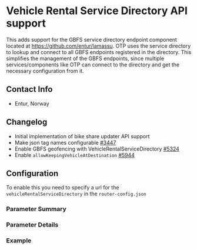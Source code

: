 # Vehicle Rental Service Directory API support

This adds support for the GBFS service directory endpoint component located at 
https://github.com/entur/lamassu. OTP uses the service directory to lookup and connect to all GBFS
endpoints registered in the directory. This simplifies the management of the GBFS endpoints, since
multiple services/components like OTP can connect to the directory and get the necessary
configuration from it.


## Contact Info

- Entur, Norway


## Changelog

- Initial implementation of bike share updater API support
- Make json tag names configurable [#3447](https://github.com/opentripplanner/OpenTripPlanner/pull/3447)
- Enable GBFS geofencing with VehicleRentalServiceDirectory [#5324](https://github.com/opentripplanner/OpenTripPlanner/pull/5324)
- Enable `allowKeepingVehicleAtDestination` [#5944](https://github.com/opentripplanner/OpenTripPlanner/pull/5944)


## Configuration

To enable this you need to specify a url for the `vehicleRentalServiceDirectory` in
the `router-config.json`

### Parameter Summary

<!-- INSERT: PARAMETERS-TABLE -->


### Parameter Details

<!-- INSERT: PARAMETERS-DETAILS -->


### Example

<!-- INSERT: JSON-EXAMPLE -->
